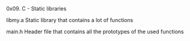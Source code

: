 0x09. C - Static libraries

libmy.a	Static library that contains a lot of functions

main.h	Header file that contains all the prototypes of the used functions
